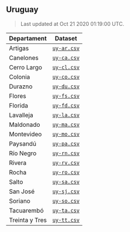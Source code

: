 ## Uruguay

> Last updated at Oct 21 2020 01:19:00 UTC.


| Departament | Dataset |
| ----------- | ------- |
| Artigas | [`uy-ar.csv`](uy-ar.csv) |
| Canelones | [`uy-ca.csv`](uy-ca.csv) |
| Cerro Largo | [`uy-cl.csv`](uy-cl.csv) |
| Colonia | [`uy-co.csv`](uy-co.csv) |
| Durazno | [`uy-du.csv`](uy-du.csv) |
| Flores | [`uy-fs.csv`](uy-fs.csv) |
| Florida | [`uy-fd.csv`](uy-fd.csv) |
| Lavalleja | [`uy-la.csv`](uy-la.csv) |
| Maldonado | [`uy-ma.csv`](uy-ma.csv) |
| Montevideo | [`uy-mo.csv`](uy-mo.csv) |
| Paysandú | [`uy-pa.csv`](uy-pa.csv) |
| Río Negro | [`uy-rn.csv`](uy-rn.csv) |
| Rivera | [`uy-rv.csv`](uy-rv.csv) |
| Rocha | [`uy-ro.csv`](uy-ro.csv) |
| Salto | [`uy-sa.csv`](uy-sa.csv) |
| San José | [`uy-sj.csv`](uy-sj.csv) |
| Soriano | [`uy-so.csv`](uy-so.csv) |
| Tacuarembó | [`uy-ta.csv`](uy-ta.csv) |
| Treinta y Tres | [`uy-tt.csv`](uy-tt.csv) |


